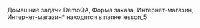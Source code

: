 Домашние задачи DemoQA, Форма заказа, Интернет-магазин, Интернет-магазин* находятся в папке lesson_5
